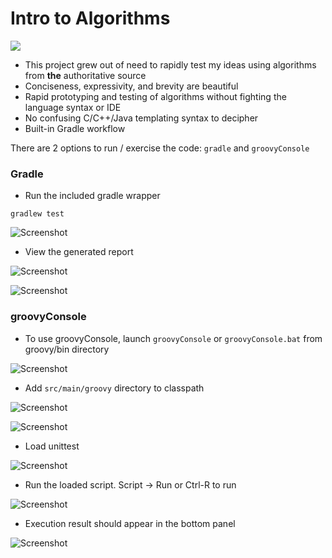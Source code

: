 
Intro to Algorithms
===================

![](algorithms.png)


* This project grew out of need to rapidly test my ideas using algorithms from **the** authoritative source
* Conciseness, expressivity, and brevity are beautiful
* Rapid prototyping and testing of algorithms without fighting the language syntax or IDE
* No confusing C/C++/Java templating syntax to decipher 
* Built-in Gradle workflow


There are 2 options to run / exercise the code: `gradle` and `groovyConsole`


### Gradle

* Run the included gradle wrapper

```
gradlew test
``` 
    
![Screenshot](gradlew1.png)

* View the generated report 

![Screenshot](report1.png)

![Screenshot](report2.png)


### groovyConsole

* To use groovyConsole, launch `groovyConsole` or `groovyConsole.bat` from groovy/bin directory

![Screenshot](groovy1.png)


* Add `src/main/groovy` directory to classpath  

![Screenshot](groovy_console1.png)

![Screenshot](groovy_console2.png)


* Load unittest

![Screenshot](groovy_console3.png)


* Run the loaded script. Script -> Run or Ctrl-R to run

![Screenshot](groovy_console4.png)


* Execution result should appear in the bottom panel 

![Screenshot](groovy_console5.png)


